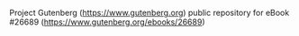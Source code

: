 Project Gutenberg (https://www.gutenberg.org) public repository for eBook #26689 (https://www.gutenberg.org/ebooks/26689)
